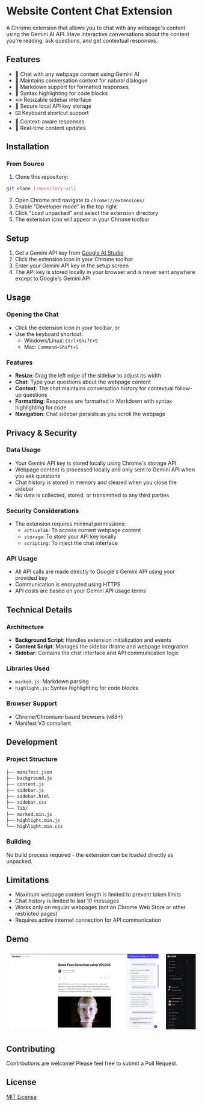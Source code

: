 # Website Content Chat Extension

A Chrome extension that allows you to chat with any webpage's content using the Gemini AI API. Have interactive conversations about the content you're reading, ask questions, and get contextual responses.

## Features

- 🚀 Chat with any webpage content using Gemini AI
- 💬 Maintains conversation context for natural dialogue
- 🎨 Markdown support for formatted responses
- 📝 Syntax highlighting for code blocks
- ↔️ Resizable sidebar interface
- 🔐 Secure local API key storage
- ⌨️ Keyboard shortcut support
- 🎯 Context-aware responses
- 🔄 Real-time content updates

## Installation

### From Source

1. Clone this repository:

```bash
git clone [repository-url]
```

2. Open Chrome and navigate to `chrome://extensions/`
3. Enable "Developer mode" in the top right
4. Click "Load unpacked" and select the extension directory
5. The extension icon will appear in your Chrome toolbar

## Setup

1. Get a Gemini API key from [Google AI Studio](https://makersuite.google.com/app/apikey)
2. Click the extension icon in your Chrome toolbar
3. Enter your Gemini API key in the setup screen
4. The API key is stored locally in your browser and is never sent anywhere except to Google's Gemini API

## Usage

### Opening the Chat

- Click the extension icon in your toolbar, or
- Use the keyboard shortcut:
  - Windows/Linux: `Ctrl+Shift+S`
  - Mac: `Command+Shift+S`

### Features

- **Resize**: Drag the left edge of the sidebar to adjust its width
- **Chat**: Type your questions about the webpage content
- **Context**: The chat maintains conversation history for contextual follow-up questions
- **Formatting**: Responses are formatted in Markdown with syntax highlighting for code
- **Navigation**: Chat sidebar persists as you scroll the webpage

## Privacy & Security

### Data Usage

- Your Gemini API key is stored locally using Chrome's storage API
- Webpage content is processed locally and only sent to Gemini API when you ask questions
- Chat history is stored in memory and cleared when you close the sidebar
- No data is collected, stored, or transmitted to any third parties

### Security Considerations

- The extension requires minimal permissions:
  - `activeTab`: To access current webpage content
  - `storage`: To store your API key locally
  - `scripting`: To inject the chat interface

### API Usage

- All API calls are made directly to Google's Gemini API using your provided key
- Communication is encrypted using HTTPS
- API costs are based on your Gemini API usage terms

## Technical Details

### Architecture

- **Background Script**: Handles extension initialization and events
- **Content Script**: Manages the sidebar iframe and webpage integration
- **Sidebar**: Contains the chat interface and API communication logic

### Libraries Used

- `marked.js`: Markdown parsing
- `highlight.js`: Syntax highlighting for code blocks

### Browser Support

- Chrome/Chromium-based browsers (v88+)
- Manifest V3 compliant

## Development

### Project Structure

```
├── manifest.json
├── background.js
├── content.js
├── sidebar.js
├── sidebar.html
├── sidebar.css
└── lib/
├── marked.min.js
├── highlight.min.js
└── highlight.min.css
```

### Building

No build process required - the extension can be loaded directly as unpacked.

## Limitations

- Maximum webpage content length is limited to prevent token limits
- Chat history is limited to last 10 messages
- Works only on regular webpages (not on Chrome Web Store or other restricted pages)
- Requires active internet connection for API communication

## Demo

<div style="display: flex; overflow-x: auto; gap: 20px; padding: 10px;">
  <img src="docs/images/blog read help.png" style="height: 200px;">
  <img src="docs/images/get insights of forums.png" style="height: 200px;">
  <img src="docs/images/list questions.png" style="height: 200px;">
  <img src="docs/images/question about yt video.png" style="height: 200px;">
  <img src="docs/images/summarize news.png" style="height: 200px;">
  <img src="docs/images/youtube video summary.png" style="height: 200px;">
</div>

## Contributing

Contributions are welcome! Please feel free to submit a Pull Request.

## License

[MIT License](LICENSE)
